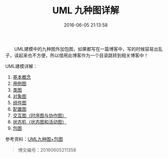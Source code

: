 ﻿---
title: UML 九种图详解
date: 2016-06-05 21:13:58
categories:
  - UML建模
tags:
  - UML
  - 目录
---

&#8195;&#8195;UML建模中的九种图外加包图，如果都写在一篇博客中，写的时候容易出乱子，读起来也不方便，所以借用此博客作为一个目录跳转到相关博客中！

UML建模详解：

1. [基本概念](http://blog.csdn.net/fanxiaobin577328725/article/details/51636572)
2. [用例图](http://blog.csdn.net/fanxiaobin577328725/article/details/51636610)
3. [类图](http://blog.csdn.net/fanxiaobin577328725/article/details/51638088)
4. [对象图](http://blog.csdn.net/fanxiaobin577328725/article/details/51643564)
5. [组件图](http://blog.csdn.net/fanxiaobin577328725/article/details/51647248)
6. [配置图](http://write.blog.csdn.net/postedit/51657122)
7. [交互图（时序图与协作图）](http://blog.csdn.net/fanxiaobin577328725/article/details/51675253)
8. [状态机（状态图和活动图）](http://blog.csdn.net/fanxiaobin577328725/article/details/51681214)
9. [包图](http://blog.csdn.net/fanxiaobin577328725/article/details/51700528)

参考资料：[UML九种图+包图](http://www.360doc.com/content/13/1103/23/9615799_326430837.shtml)

>博文编号：20160605211358
